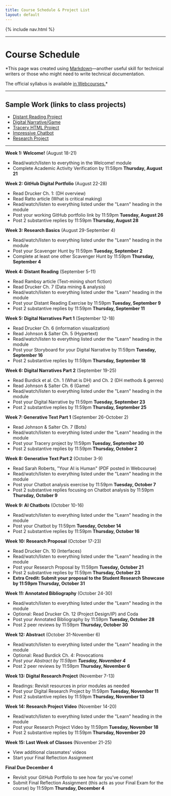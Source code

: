 ```yaml
---
title: Course Schedule & Project List
layout: default
---
```


{% include nav.html %}

---
# Course Schedule 


*This page was created using [Markdown](https://www.markdownguide.org/cheat-sheet/)—another useful skill for technical writers or those who might need to write technical documentation.

The official syllabus is available [in Webcourses.](https://webcourses.ucf.edu/courses/1488031/external_tools/374802)* 

---
## **Sample Work (links to class projects)**
- [Distant Reading Project](distantreading.md)
- [Digital Narrative/Game](game.html)
- [Tracery HTML Project](tracery.html)
- [Impressive Chatbot](https://cdn.botpress.cloud/webchat/v3.3/shareable.html?configUrl=https://files.bpcontent.cloud/2025/09/22/15/20250922153511-O01E1JJV.json)
- [Research Project](researchproject.md)
  
---  
  
**Week 1: Welcome!** (August 18-21)  
- Read/watch/listen to everything in the Welcome! module  
- Complete Academic Activity Verification by 11:59pm **Thursday, August 21**

**Week 2: GitHub Digital Portfolio** (August 22-28)  
- Read Drucker Ch. 1: (DH overview)  
- Read Ratto article (What is critical making)  
- Read/watch/listen to everything listed under the "Learn" heading in the module  
- Post your working GitHub portfolio link by 11:59pm **Tuesday, August 26**  
- Post 2 substantive replies by 11:59pm **Thursday, August 28**

**Week 3: Research Basics** (August 29-September 4)  
- Read/watch/listen to everything listed under the "Learn" heading in the module  
- Post your Scavenger Hunt by 11:59pm **Tuesday, September 2**  
- Complete at least one other Scavenger Hunt by 11:59pm **Thursday, September 4**

**Week 4: Distant Reading** (September 5-11)  
- Read Rambsy article (Text-mining short fiction)  
- Read Drucker Ch. 7 (Data mining & analysis)  
- Read/watch/listen to everything listed under the "Learn" heading in the module  
- Post your Distant Reading Exercise by 11:59pm **Tuesday, September 9**  
- Post 2 substantive replies by 11:59pm **Thursday, September 11**

**Week 5: Digital Narratives Part 1** (September 12-18)  
- Read Drucker Ch. 6 (information visualization)  
- Read Johnson & Salter Ch. 5 (Hypertext)  
- Read/watch/listen to everything listed under the "Learn" heading in the module  
- Post your Storyboard for your Digital Narrative by 11:59pm **Tuesday, September 16**  
- Post 2 substantive replies by 11:59pm **Thursday, September 18**

**Week 6: Digital Narratives Part 2** (September 19-25)  
- Read Burdick et al. Ch. 1 (What is DH) and Ch. 2 (DH methods & genres)  
- Read Johnson & Salter Ch. 6 (Game)  
- Read/watch/listen to everything listed under the "Learn" heading in the module  
- Post your Digital Narrative by 11:59pm **Tuesday, September 23**  
- Post 2 substantive replies by 11:59pm **Thursday, September 25**

**Week 7: Generative Text Part 1** (September 26-October 2)  
- Read Johnson & Salter Ch. 7 (Bots)  
- Read/watch/listen to everything listed under the "Learn" heading in the module  
- Post your Tracery project by 11:59pm **Tuesday, September 30**  
- Post 2 substantive replies by 11:59pm **Thursday, October 2**

**Week 8: Generative Text Part 2** (October 3-9)  
- Read Sarah Roberts, "Your AI is Human" (PDF posted in Webcourse)  
- Read/watch/listen to everything listed under the "Learn" heading in the module  
- Post your Chatbot analysis exercise by 11:59pm **Tuesday, October 7**  
- Post 2 substantive replies focusing on Chatbot analysis by 11:59pm **Thursday, October 9**

**Week 9: AI Chatbots** (October 10-16)  
- Read/watch/listen to everything listed under the "Learn" heading in the module  
- Post your Chatbot by 11:59pm **Tuesday, October 14**  
- Post 2 substantive replies by 11:59pm **Thursday, October 16**

**Week 10: Research Proposal** (October 17-23)  
- Read Drucker Ch. 10 (Interfaces)  
- Read/watch/listen to everything listed under the "Learn" heading in the module  
- Post your Research Proposal by 11:59pm **Tuesday, October 21**  
- Post 2 substantive replies by 11:59pm **Thursday, October 23**  
- **Extra Credit: Submit your proposal to the Student Research Showcase by 11:59pm Thursday, October 31**

**Week 11: Annotated Bibliography** (October 24-30)  
- Read/watch/listen to everything listed under the "Learn" heading in the module  
- Optional: Read Drucker Ch. 12 (Project Design/IP) and Coda  
- Post your Annotated Bibliography by 11:59pm **Tuesday, October 28**  
- Post 2 peer reviews by 11:59pm **Thursday, October 30**

**Week 12: Abstract** (October 31-November 6)  
- Read/watch/listen to everything listed under the "Learn" heading in the module  
- Optional: Read Burdick Ch. 4: Provocations  
- *Post your Abstract by 11:59pm **Tuesday, November 4***  
- Post 2 peer reviews by 11:59pm **Thursday, November 6**

**Week 13: Digital Research Project** (November 7-13)  
- Readings: Revisit resources in prior modules as needed  
- Post your Digital Research Project by 11:59pm **Tuesday, November 11**  
- Post 2 substantive replies by 11:59pm **Thursday, November 13**

**Week 14: Research Project Video** (November 14-20)  
- Read/watch/listen to everything listed under the "Learn" heading in the module  
- Post your Research Project Video by 11:59pm **Tuesday, November 18**  
- Post 2 substantive replies by 11:59pm **Thursday, November 20**

**Week 15: Last Week of Classes** (November 21-25)  
- View additional classmates' videos  
- Start your Final Reflection Assignment

**Final Due December 4**  
- Revisit your GitHub Portfolio to see how far you've come!  
- Submit Final Reflection Assignment (this acts as your Final Exam for the course) by 11:59pm **Thursday, December 4**
